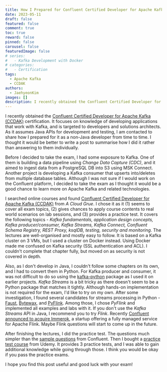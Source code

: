 ```yaml
---
title: How I Prepared for Confluent Certified Developer for Apache Kafka as a Non-Java Developer
date: 2023-05-11
draft: false
featured: false
comment: true
toc: true
reward: false
pinned: false
carousel: false
featuredImage: false
# series:
#   - Kafka Development with Docker
# categories:
#   - Certification
tags: 
  - Apache Kafka
  - CCDAK
authors:
  - JaehyeonKim
images: []
description: I recently obtained the Confluent Certified Developer for Apache Kafka (CCDAK) certification. It focuses on knowledge of developing applications that work with Kafka, and is targeted to developers and solutions architects. As it assumes Java APIs for development and testing, I am contacted to share how I prepared for it as a non-Java developer from time to time. I thought it would be better to write a post to summarise how I did it rather than answering to them individually. 
---
```


I recently obtained the [Confluent Certified Developer for Apache Kafka (CCDAK)](https://www.confluent.io/certification/) certification. It focuses on knowledge of developing applications that work with Kafka, and is targeted to developers and solutions architects. As it assumes Java APIs for development and testing, I am contacted to share how I prepared for it as a non-Java developer from time to time. I thought it would be better to write a post to summarise how I did it rather than answering to them individually. 

Before I decided to take the exam, I had some exposure to Kafka. One of them is building a data pipeline using *Change Data Capture (CDC)*, and it aimed to ingest data from a PostgreSQL DB into S3 using MSK Connect. Another project is developing a Kafka consumer that upserts into/deletes from multiple database tables. Although I was not sure if I would work on the Confluent platform, I decided to take the exam as I thought it would be a good chance to learn more on Apache Kafka and related technologies.

I searched online courses and found [Confluent Certified Developer for Apache Kafka (CCDAK)](https://acloudguru.com/course/confluent-certified-developer-for-apache-kafka-ccdak) from *A Cloud Grue*. I chose it as it (1) seems to cover all exam topics, (2) gives chances to apply course contents to real world scenarios on lab sessions, and (3) provides a practice test. It covers the following topics - *Kafka fundamentals, application design concepts, Kafka producer/consumer, Kafka Streams, Kafka Connect, Confluent Schema Registry, REST Proxy, ksqlDB, testing, security and monitoring*. The lectures are well-organised and mostly easy to follow. It is based on a Kafka cluster on 3 VMs, but I used a cluster on Docker instead. Using Docker made me confused on Kafka security (SSL authentication and ACL). I couldn't complete that chapter fully, but moved on as security is not covered in depth. 

Also, as I don't develop in Java, I couldn't follow some chapters on its own, and I had to convert them in Python. For Kafka producer and consumer, it was not difficult to do so using the [kafka-python](https://kafka-python.readthedocs.io/en/master/index.html) package as I used it on earlier projects. *Kafka Streams* is a bit tricky as there doesn't seem to be a Python package that matches it tightly. Although hands-on implementation is not required for the exam, I'd like to try on my own. After some investigation, I found several candidates for streams processing in Python - [Faust](https://faust-streaming.github.io/faust/), [Bytewax](https://bytewax.io/), and [PyFlink](https://nightlies.apache.org/flink/flink-docs-release-1.17/docs/dev/python/overview/). Among those, I chose *PyFlink* and implemented all examples and labs with it. If you don't use the *Kafka Streams* API in Java, I recommend you to try *Flink*. Recently [Confluent announced to acquire Immerok](https://www.confluent.io/blog/cloud-kafka-meets-cloud-flink-with-confluent-and-immerok/), a startup offering a fully managed service for Apache Flink. Maybe Flink questions will start to come up in the future.

After finishing the lectures, I did the practice test. The questions much simpler than the [sample questions](https://assets.confluent.io/m/1eb934ef619a0ccc/original/20200331-Developer_Certification_Sample_Questions.pdf) from Confluent. Then I bought a [practice test course](https://www.udemy.com/course/confluent-certified-developer-for-apache-kafka/) from Udemy. It provides 3 practice tests, and I was able to gain additional knowledge while going through those. I think you would be okay if you pass the practice exams.

I hope you find this post useful and good luck with your exam!
